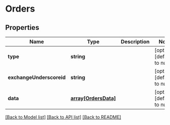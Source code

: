 # Orders

## Properties
Name | Type | Description | Notes
------------ | ------------- | ------------- | -------------
**type** | **string** |  | [optional] [default to null]
**exchangeUnderscoreid** | **string** |  | [optional] [default to null]
**data** | [**array[OrdersData]**](OrdersData.md) |  | [optional] [default to null]

[[Back to Model list]](../README.md#documentation-for-models) [[Back to API list]](../README.md#documentation-for-api-endpoints) [[Back to README]](../README.md)


